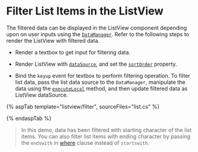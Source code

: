 # Filter List Items in the ListView

The filtered data can be displayed in the ListView component depending upon on user inputs using the
[`DataManager`](https://ej2.syncfusion.com/documentation/data/getting-started/). Refer to the
following steps to render the ListView with filtered data.

* Render a textbox to get input for filtering data.

* Render ListView with
[`dataSource`](https://ej2.syncfusion.com/documentation/api/list-view/#datasource), and set
the [`sortOrder`](https://ej2.syncfusion.com/documentation/api/list-view/#sortorder) property.

* Bind the `keyup` event for textbox to perform filtering operation. To filter list data, pass the list data source to the
`DataManager`, manipulate the data using the
[`executeLocal`](https://ej2.syncfusion.com/documentation/api/data/query/#executelocal) method,
and then update filtered data as ListView dataSource.

{% aspTab template="listview/filter", sourceFiles="list.cs" %}

{% endaspTab %}

> In this demo, data has been filtered with starting character of the list items. You can also filter list items with ending
character by passing the `endswith` in
[where](https://ej2.syncfusion.com/documentation/api/data/query/#where)
clause instead of `startswith`.